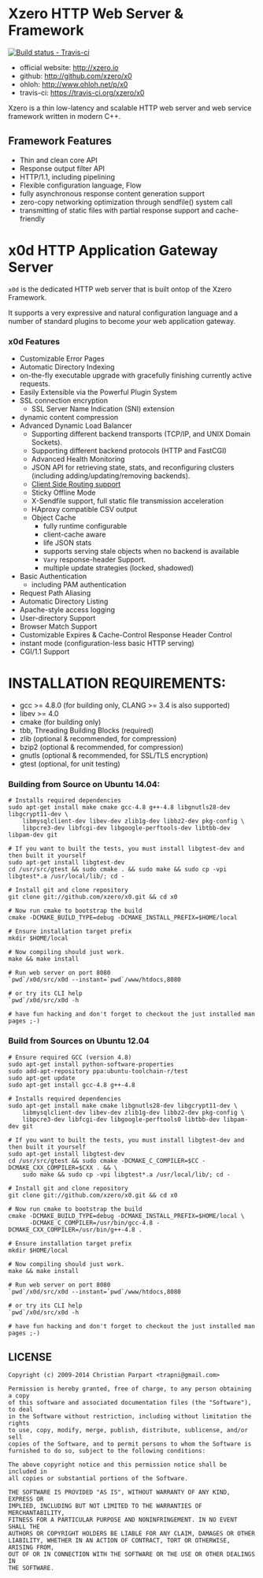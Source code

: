 # Xzero HTTP Web Server & Framework

[ ![Build status - Travis-ci](https://secure.travis-ci.org/xzero/x0.png) ](http://travis-ci.org/xzero/x0)

- official website: http://xzero.io
- github: http://github.com/xzero/x0
- ohloh: http://www.ohloh.net/p/x0
- travis-ci: https://travis-ci.org/xzero/x0

Xzero is a thin low-latency and scalable HTTP web server and web service framework
written in modern C++.

## Framework Features

- Thin and clean core API
- Response output filter API
- HTTP/1.1, including pipelining
- Flexible configuration language, Flow
- fully asynchronous response content generation support
- zero-copy networking optimization through sendfile() system call
- transmitting of static files with partial response support and cache-friendly

# x0d HTTP Application Gateway Server

`x0d` is the dedicated HTTP web server that is built ontop of the
Xzero Framework.

It supports a very expressive and natural configuration language and
a number of standard plugins to become *your* web application gateway.

### x0d Features

- Customizable Error Pages
- Automatic Directory Indexing
- on-the-fly executable upgrade with gracefully finishing currently active requests.
- Easily Extensible via the Powerful Plugin System
- SSL connection encryption
  - SSL Server Name Indication (SNI) extension
- dynamic content compression
- Advanced Dynamic Load Balancer
  - Supporting different backend transports (TCP/IP, and UNIX Domain Sockets).
  - Supporting different backend protocols (HTTP and FastCGI)
  - Advanced Health Monitoring
  - JSON API for retrieving state, stats,
    and reconfiguring clusters (including adding/updating/removing backends).
  - [Client Side Routing support](http://xzero.io/#!/article/client-side-routing)
  - Sticky Offline Mode
  - X-Sendfile support, full static file transmission acceleration
  - HAproxy compatible CSV output
  - Object Cache
    - fully runtime configurable
    - client-cache aware
    - life JSON stats
    - supports serving stale objects when no backend is available
    - `Vary` response-header Support.
    - multiple update strategies (locked, shadowed)
- Basic Authentication
  - including PAM authentication
- Request Path Aliasing
- Automatic Directory Listing
- Apache-style access logging
- User-directory Support
- Browser Match Support
- Customizable Expires & Cache-Control Response Header Control
- instant mode (configuration-less basic HTTP serving)
- CGI/1.1 Support

# INSTALLATION REQUIREMENTS:

- gcc >= 4.8.0 (for building only, CLANG >= 3.4 is also supported)
- libev >= 4.0
- cmake (for building only)
- tbb, Threading Building Blocks (required)
- zlib (optional & recommended, for compression)
- bzip2 (optional & recommended, for compression)
- gnutls (optional & recommended, for SSL/TLS encryption)
- gtest (optional, for unit testing)

### Building from Source on Ubuntu 14.04:

    # Installs required dependencies
    sudo apt-get install make cmake gcc-4.8 g++-4.8 libgnutls28-dev libgcrypt11-dev \
        libmysqlclient-dev libev-dev zlib1g-dev libbz2-dev pkg-config \
        libpcre3-dev libfcgi-dev libgoogle-perftools-dev libtbb-dev libpam-dev git
    
    # If you want to built the tests, you must install libgtest-dev and then built it yourself
    sudo apt-get install libgtest-dev
    cd /usr/src/gtest && sudo cmake . && sudo make && sudo cp -vpi libgtest*.a /usr/local/lib/; cd -
    
    # Install git and clone repository
    git clone git://github.com/xzero/x0.git && cd x0
    
    # Now run cmake to bootstrap the build
    cmake -DCMAKE_BUILD_TYPE=debug -DCMAKE_INSTALL_PREFIX=$HOME/local
    
    # Ensure installation target prefix
    mkdir $HOME/local
    
    # Now compiling should just work.
    make && make install
    
    # Run web server on port 8080
    `pwd`/x0d/src/x0d --instant=`pwd`/www/htdocs,8080
    
    # or try its CLI help
    `pwd`/x0d/src/x0d -h

    # have fun hacking and don't forget to checkout the just installed man pages ;-)

### Build from Sources on Ubuntu 12.04

    # Ensure required GCC (version 4.8)
    sudo apt-get install python-software-properties
    sudo add-apt-repository ppa:ubuntu-toolchain-r/test
    sudo apt-get update
    sudo apt-get install gcc-4.8 g++-4.8

    # Installs required dependencies
    sudo apt-get install make cmake libgnutls28-dev libgcrypt11-dev \
        libmysqlclient-dev libev-dev zlib1g-dev libbz2-dev pkg-config \
        libpcre3-dev libfcgi-dev libgoogle-perftools0 libtbb-dev libpam-dev git
    
    # If you want to built the tests, you must install libgtest-dev and then built it yourself
    sudo apt-get install libgtest-dev
    cd /usr/src/gtest && sudo cmake -DCMAKE_C_COMPILER=$CC -DCMAKE_CXX_COMPILER=$CXX . && \
        sudo make && sudo cp -vpi libgtest*.a /usr/local/lib/; cd -
    
    # Install git and clone repository
    git clone git://github.com/xzero/x0.git && cd x0
    
    # Now run cmake to bootstrap the build
    cmake -DCMAKE_BUILD_TYPE=debug -DCMAKE_INSTALL_PREFIX=$HOME/local \
          -DCMAKE_C_COMPILER=/usr/bin/gcc-4.8 -DCMAKE_CXX_COMPILER=/usr/bin/g++-4.8 .
    
    # Ensure installation target prefix
    mkdir $HOME/local
    
    # Now compiling should just work.
    make && make install
    
    # Run web server on port 8080
    `pwd`/x0d/src/x0d --instant=`pwd`/www/htdocs,8080
    
    # or try its CLI help
    `pwd`/x0d/src/x0d -h

    # have fun hacking and don't forget to checkout the just installed man pages ;-)

LICENSE
-------

```
Copyright (c) 2009-2014 Christian Parpart <trapni@gmail.com>

Permission is hereby granted, free of charge, to any person obtaining a copy
of this software and associated documentation files (the "Software"), to deal
in the Software without restriction, including without limitation the rights
to use, copy, modify, merge, publish, distribute, sublicense, and/or sell
copies of the Software, and to permit persons to whom the Software is
furnished to do so, subject to the following conditions:

The above copyright notice and this permission notice shall be included in
all copies or substantial portions of the Software.

THE SOFTWARE IS PROVIDED "AS IS", WITHOUT WARRANTY OF ANY KIND, EXPRESS OR
IMPLIED, INCLUDING BUT NOT LIMITED TO THE WARRANTIES OF MERCHANTABILITY,
FITNESS FOR A PARTICULAR PURPOSE AND NONINFRINGEMENT. IN NO EVENT SHALL THE
AUTHORS OR COPYRIGHT HOLDERS BE LIABLE FOR ANY CLAIM, DAMAGES OR OTHER
LIABILITY, WHETHER IN AN ACTION OF CONTRACT, TORT OR OTHERWISE, ARISING FROM,
OUT OF OR IN CONNECTION WITH THE SOFTWARE OR THE USE OR OTHER DEALINGS IN
THE SOFTWARE.
```
